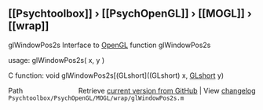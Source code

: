 ## [[Psychtoolbox]] &#8250; [[PsychOpenGL]] &#8250; [[MOGL]] &#8250; [[wrap]]

glWindowPos2s  Interface to [OpenGL](OpenGL) function glWindowPos2s  
  
usage:  glWindowPos2s( x, y )  
  
C function:  void glWindowPos2s[(GLshort]((GLshort) x, [GLshort](GLshort) y)  




<div class="code_header" style="text-align:right;">
  <span style="float:left;">Path&nbsp;&nbsp;</span> <span class="counter">Retrieve <a href=
  "https://raw.github.com/Psychtoolbox-3/Psychtoolbox-3/beta/Psychtoolbox/PsychOpenGL/MOGL/wrap/glWindowPos2s.m">current version from GitHub</a> | View <a href=
  "https://github.com/Psychtoolbox-3/Psychtoolbox-3/commits/beta/Psychtoolbox/PsychOpenGL/MOGL/wrap/glWindowPos2s.m">changelog</a></span>
</div>
<div class="code">
  <code>Psychtoolbox/PsychOpenGL/MOGL/wrap/glWindowPos2s.m</code>
</div>

